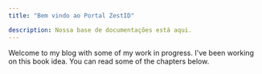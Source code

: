 ```yaml
---
title: "Bem vindo ao Portal ZestID"

description: Nossa base de documentações está aqui.
---
```


Welcome to my blog with some of my work in progress. I've been working on this book idea. You can read some of the chapters below.
